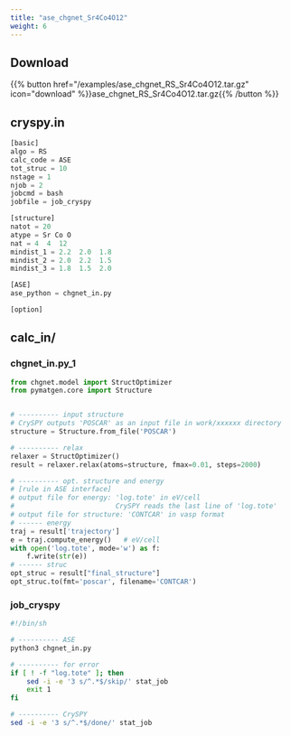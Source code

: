 ```yaml
---
title: "ase_chgnet_Sr4Co4O12"
weight: 6
---
```


## Download
{{% button href="/examples/ase_chgnet_RS_Sr4Co4O12.tar.gz" icon="download" %}}ase_chgnet_RS_Sr4Co4O12.tar.gz{{% /button %}}
## cryspy.in
``` python
[basic]
algo = RS
calc_code = ASE
tot_struc = 10
nstage = 1
njob = 2
jobcmd = bash
jobfile = job_cryspy

[structure]
natot = 20
atype = Sr Co O
nat = 4  4  12
mindist_1 = 2.2  2.0  1.8
mindist_2 = 2.0  2.2  1.5
mindist_3 = 1.8  1.5  2.0

[ASE]
ase_python = chgnet_in.py

[option]
```

## calc_in/

### chgnet_in.py_1
``` python
from chgnet.model import StructOptimizer
from pymatgen.core import Structure


# ---------- input structure
# CrySPY outputs 'POSCAR' as an input file in work/xxxxxx directory
structure = Structure.from_file('POSCAR')

# ---------- relax
relaxer = StructOptimizer()
result = relaxer.relax(atoms=structure, fmax=0.01, steps=2000)

# ---------- opt. structure and energy
# [rule in ASE interface]
# output file for energy: 'log.tote' in eV/cell
#                         CrySPY reads the last line of 'log.tote'
# output file for structure: 'CONTCAR' in vasp format
# ------ energy
traj = result['trajectory']
e = traj.compute_energy()   # eV/cell
with open('log.tote', mode='w') as f:
    f.write(str(e))
# ------ struc
opt_struc = result["final_structure"]
opt_struc.to(fmt='poscar', filename='CONTCAR')
```

### job_cryspy
``` bash
#!/bin/sh

# ---------- ASE
python3 chgnet_in.py

# ---------- for error
if [ ! -f "log.tote" ]; then
    sed -i -e '3 s/^.*$/skip/' stat_job
    exit 1
fi

# ---------- CrySPY
sed -i -e '3 s/^.*$/done/' stat_job
```